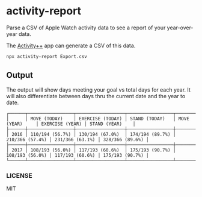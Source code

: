 # activity-report

Parse a CSV of Apple Watch activity data to see a report of your year-over-year data.

The [Activity++](https://apps.apple.com/us/app/activity/id1089666978) app can generate a CSV of this data.

```sh
npx activity-report Export.csv
```

## Output

The output will show days meeting your goal vs total days for each year. It will also differentiate between days thru the current date and the year to date.

```
┌──────┬─────────────────┬──────────────────┬─────────────────┬─────────────────┬─────────────────┬─────────────────┐
│      │ MOVE (TODAY)    │ EXERCISE (TODAY) │ STAND (TODAY)   │ MOVE (YEAR)     │ EXERCISE (YEAR) │ STAND (YEAR)    │
├──────┼─────────────────┼──────────────────┼─────────────────┼─────────────────┼─────────────────┼─────────────────┤
│ 2016 │ 110/194 (56.7%) │ 130/194 (67.0%)  │ 174/194 (89.7%) │ 210/366 (57.4%) │ 231/366 (63.1%) │ 328/366 (89.6%) │
├──────┼─────────────────┼──────────────────┼─────────────────┼─────────────────┼─────────────────┼─────────────────┤
│ 2017 │ 108/193 (56.0%) │ 117/193 (60.6%)  │ 175/193 (90.7%) │ 108/193 (56.0%) │ 117/193 (60.6%) │ 175/193 (90.7%) │
└──────┴─────────────────┴──────────────────┴─────────────────┴─────────────────┴─────────────────┴─────────────────┘
```

### LICENSE

MIT
